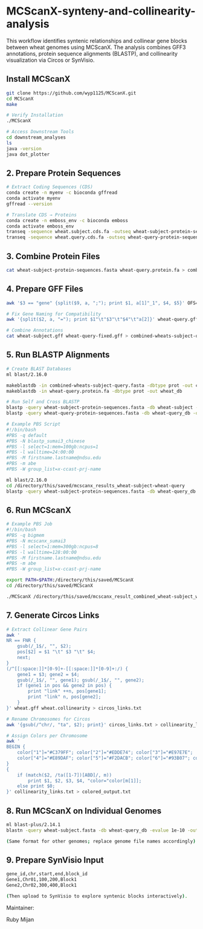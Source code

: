 # MCScanX-synteny-and-collinearity-analysis
This workflow identifies syntenic relationships and collinear gene blocks between wheat genomes using MCScanX.
The analysis combines GFF3 annotations, protein sequence alignments (BLASTP), and collinearity visualization via Circos or SynVisio.

## Install MCScanX
```bash
git clone https://github.com/wyp1125/MCScanX.git
cd MCScanX
make

# Verify Installation
./MCScanX

# Access Downstream Tools
cd downstream_analyses
ls
java -version
java dot_plotter
```

## 2. Prepare Protein Sequences
```bash
# Extract Coding Sequences (CDS)
conda create -n myenv -c bioconda gffread
conda activate myenv
gffread --version

# Translate CDS → Proteins
conda create -n emboss_env -c bioconda emboss
conda activate emboss_env
transeq -sequence wheat.subject.cds.fa -outseq wheat-subject-protein-sequences.fasta
transeq -sequence wheat.query.cds.fa -outseq wheat-query-protein-sequences.fasta
```

## 3. Combine Protein Files
```bash
cat wheat-subject-protein-sequences.fasta wheat-query.protein.fa > combined-wheats-subject-query.fasta
```

## 4. Prepare GFF Files
```bash
awk '$3 == "gene" {split($9, a, ";"); print $1, a[1]"_1", $4, $5}' OFS='\t' wheat-subject.high.gff3 > fixed-wheat-subject.gff

# Fix Gene Naming for Compatibility
awk '{split($2, a, "="); print $1"\t"$3"\t"$4"\t"a[2]}' wheat-query.gff > wheat-query-fixed.gff

# Combine Annotations
cat wheat-subject.gff wheat-query-fixed.gff > combined-wheats-subject-query.gff
```

## 5. Run BLASTP Alignments
```bash
# Create BLAST Databases
ml blast/2.16.0

makeblastdb -in combined-wheats-subject-query.fasta -dbtype prot -out combined_db
makeblastdb -in wheat-query.protein.fa -dbtype prot -out wheat_db

# Run Self and Cross BLASTP
blastp -query wheat-subject-protein-sequences.fasta -db wheat-subject -out wheat-subject.blast -evalue 1e-5 -outfmt 6 -num_threads 4
blastp -query wheat-query-protein-sequences.fasta -db wheat-query_db -out wheat-subject-query-blast-results.txt -evalue 1e-5 -outfmt 6 -num_threads 4

# Example PBS Script
#!/bin/bash
#PBS -q default
#PBS -N blastp_sumai3_chinese
#PBS -l select=1:mem=100gb:ncpus=1
#PBS -l walltime=24:00:00
#PBS -M firstname.lastname@ndsu.edu
#PBS -m abe
#PBS -W group_list=x-ccast-prj-name

ml blast/2.16.0
cd /directory/this/saved/mcscanx_results_wheat-subject-wheat-query
blastp -query wheat-subject-protein-sequences.fasta -db wheat-query_db -out wheat-subject-query-blast-results.txt -outfmt 6 -evalue 1e-5 -num_threads 4
```

## 6. Run MCScanX
```bash
# Example PBS Job
#!/bin/bash
#PBS -q bigmem
#PBS -N mcscanx_sumai3
#PBS -l select=1:mem=300gb:ncpus=8
#PBS -l walltime=128:00:00
#PBS -M firstname.lastname@ndsu.edu
#PBS -m abe
#PBS -W group_list=x-ccast-prj-name

export PATH=$PATH:/directory/this/saved/MCScanX
cd /directory/this/saved/MCScanX

./MCScanX /directory/this/saved/mcscanx_result_combined_wheat-subject_wheat-query/combined -k 80 -g -2 -s 2 -e 1e-10 -m 0
```

## 7. Generate Circos Links
```bash
# Extract Collinear Gene Pairs
awk '
NR == FNR {
    gsub(/_1$/, "", $2);
    pos[$2] = $1 "\t" $3 "\t" $4;
    next;
}
(/^[[:space:]]*[0-9]+-[[:space:]]*[0-9]+:/) {
    gene1 = $3; gene2 = $4;
    gsub(/_1$/, "", gene1); gsub(/_1$/, "", gene2);
    if (gene1 in pos && gene2 in pos) {
        print "link" ++n, pos[gene1];
        print "link" n, pos[gene2];
    }
}' wheat.gff wheat.collinearity > circos_links.txt

# Rename Chromosomes for Circos
awk '{gsub(/^chr/, "ta", $2); print}' circos_links.txt > collinearity_links.txt

# Assign Colors per Chromosome
awk '
BEGIN {
    color["1"]="#C379FF"; color["2"]="#EDDE74"; color["3"]="#E97E7E";
    color["4"]="#E89DAF"; color["5"]="#F2DACB"; color["6"]="#93B07"; color["7"]="#77DD77";
}
{
    if (match($2, /ta([1-7])[ABD]/, m))
        print $1, $2, $3, $4, "color="color[m[1]];
    else print $0;
}' collinearity_links.txt > colored_output.txt
```

## 8. Run MCScanX on Individual Genomes
```bash
ml blast-plus/2.14.1
blastn -query wheat-subject.fasta -db wheat-query_db -evalue 1e-10 -outfmt 6 -out wheat-subject.blast -num_threads 8

(Same format for other genomes; replace genome file names accordingly).
```

## 9. Prepare SynVisio Input
```bash
gene_id,chr,start,end,block_id
Gene1,Chr01,100,200,Block1
Gene2,Chr02,300,400,Block1

(Then upload to SynVisio to explore syntenic blocks interactively).
```

Maintainer:

Ruby Mijan

